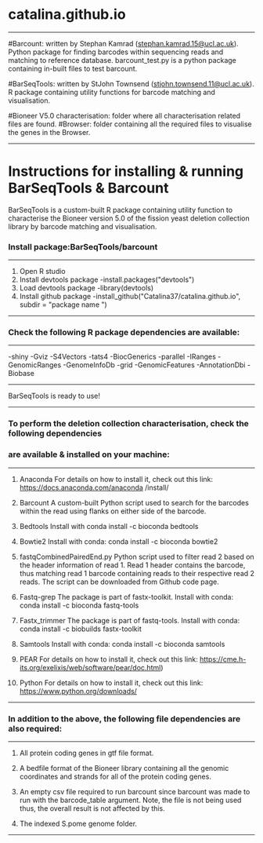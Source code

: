 # catalina.github.io
 ---------------------------------------------------------------------------------------------------------------------------
#Barcount: written by Stephan Kamrad (stephan.kamrad.15@ucl.ac.uk).
Python package for finding barcodes within sequencing reads and matching to reference database.
barcount_test.py is a python package containing in-built files to test barcount. 

#BarSeqTools: written by StJohn Townsend (stjohn.townsend.11@ucl.ac.uk).
R package containing utility functions for barcode matching and visualisation.

#Bioneer V5.0 characterisation: folder where all characterisation related files are found. 
 #Browser: folder containing all the required files to visualise the genes in the Browser.
 
 ---------------------------------------------------------------------------------------------------------------------------

# Instructions for installing & running BarSeqTools & Barcount
BarSeqTools is a custom-built R package containing utility function to characterise the 
Bioneer version 5.0 of the fission yeast deletion collection library by barcode matching 
and visualisation.

### Install package:BarSeqTools/barcount
------------------------------------------------------------------------------------------
1. Open R studio
2. Install devtools package
   -install.packages("devtools")
3. Load devtools package
   -library(devtools)
4. Install github package
   -install_github("Catalina37/catalina.github.io", subdir = "package name ")
------------------------------------------------------------------------------------------


### Check the following R package dependencies are available:
------------------------------------------------------------------------------------------
-shiny
-Gviz
-S4Vectors
-tats4
-BiocGenerics
-parallel
-IRanges
-GenomicRanges
-GenomeInfoDb
-grid
-GenomicFeatures
-AnnotationDbi
-Biobase

------------------------------------------------------------------------------------------
BarSeqTools is ready to use!

------------------------------------------------------------------------------------------


### To perform the deletion collection characterisation, check the following dependencies 
### are available & installed on your machine:
------------------------------------------------------------------------------------------
1. Anaconda
For details on how to install it, check out this link: https://docs.anaconda.com/anaconda
/install/

2. Barcount
A custom-built Python script used to search for the barcodes within the read using flanks 
on either side of the barcode.


3. Bedtools
Install with conda install -c bioconda bedtools

4. Bowtie2
Install with conda: conda install -c bioconda bowtie2

5. fastqCombinedPairedEnd.py 
Python script used to filter read 2 based on the header information of read 1. 
Read 1 header contains the barcode, thus matching read 1 barcode containing reads to 
their respective read 2 reads.
The script can be downloaded from Github code page.

6. Fastq-grep
The package is part of fastx-toolkit. 
Install with conda: conda install -c bioconda fastq-tools

7. Fastx_trimmer
The package is part of fastq-tools. 
Install with conda: conda install -c biobuilds fastx-toolkit

8. Samtools
Install with conda: conda install -c bioconda samtools 

9. PEAR 
For details on how to install it, check out this link: 
https://cme.h-its.org/exelixis/web/software/pear/doc.html)

10. Python
For details on how to install it, check out this link: https://www.python.org/downloads/
------------------------------------------------------------------------------------------


### In addition to the above, the following file dependencies are also required:
------------------------------------------------------------------------------------------

1. All protein coding genes in gtf file format.

2. A bedfile format of the Bioneer library containing all the genomic coordinates and 
strands for all of the protein coding genes.

3. An empty csv file required to run barcount since barcount was made to run with the 
barcode_table argument. 
Note, the file is not being used thus, the overall result is not affected by this.

4. The indexed S.pome genome folder.
------------------------------------------------------------------------------------------
